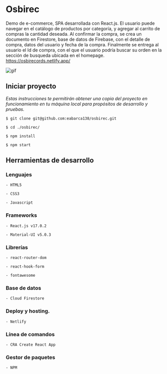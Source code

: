 # Osbirec

Demo de e-commerce, SPA desarrollada con React.js. El usuario puede navegar en el catálogo de productos por categoría, y agregar al carrito de compras la cantidad deseada. Al confirmar la compra, se crea un documento en Firestore, base de datos de Firebase, con el detalle de compra, datos del usuario y fecha de la compra. Finalmente se entrega al usuario el Id de compra, con el que el usuario podría buscar su orden en la sección de busqueda ubicada en el homepage.
https://osbirecords.netlify.app/

<img src="https://github.com/eabarca138/osbiRec/blob/main/public/Animation.gif" alt="gif"/>

## Iniciar proyecto
_Estas instrucciones te permitirán obtener una copia del proyecto en funcionamiento en tu máquina local para propósitos de desarrollo y pruebas._

```
$ git clone git@github.com:eabarca138/osbirec.git
```
```
$ cd ./osbirec/
```
```
$ npm install
```
```
$ npm start
```

## Herramientas de desarrollo

### Lenguajes

```
- HTML5
```
```
- CSS3
```
```
- Javascript
```

### Frameworks
```
- React.js v17.0.2
```
```
- Material-UI v5.0.3
```
### Librerías
```
- react-router-dom
```
```
- react-hook-form
```
```
- fontawesome
```

### Base de datos
```
- Cloud Firestore
```
### Deploy y hosting.
```
- Netlify
``` 
### Línea de comandos
```
- CRA Create React App
```
### Gestor de paquetes
```
- NPM
```